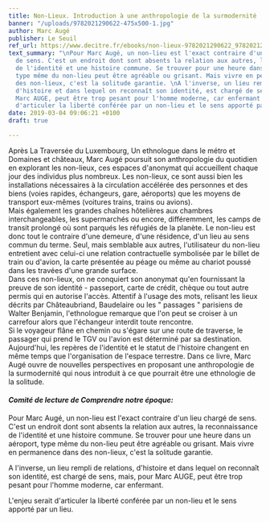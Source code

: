 ```yaml
---
title: Non-Lieux. Introduction à une anthropologie de la surmodernité
banner: "/uploads/9782021290622-475x500-1.jpg"
author: Marc Augé
publisher: Le Seuil
ref_url: https://www.decitre.fr/ebooks/non-lieux-9782021290622_9782021290622_1.html
text_summary: "\nPour Marc Augé, un non-lieu est l'exact contraire d'un lieu chargé
  de sens. C'est un endroit dont sont absents la relation aux autres, la reconnaissance
  de l'identité et une histoire commune. Se trouver pour une heure dans un aéroport,
  type même du non-lieu peut être agréable ou grisant. Mais vivre en permanence dans
  des non-lieux, c'est la solitude garantie. \nA l'inverse, un lieu rempli de relations,
  d'histoire et dans lequel on reconnaît son identité, est chargé de sens, mais, pour
  Marc AUGE, peut être trop pesant pour l'homme moderne, car enfermant.\nL'enjeu serait
  d'articuler la liberté conférée par un non-lieu et le sens apporté par un lieu."
date: 2019-03-04 09:06:21 +0100
draft: true

---
```

Après La Traversée du Luxembourg, Un ethnologue dans le métro et Domaines et châteaux, Marc Augé poursuit son anthropologie du quotidien en explorant les non-lieux, ces espaces d'anonymat qui accueillent chaque jour des individus plus nombreux. Les non-lieux, ce sont aussi bien les installations nécessaires à la circulation accélérée des personnes et des biens (voies rapides, échangeurs, gare, aéroports) que les moyens de transport eux-mêmes (voitures trains, trains ou avions).   
 Mais également les grandes chaînes hôtelières aux chambres interchangeables, les supermarchés ou encore, différemment, les camps de transit prolongé où sont parqués les réfugiés de la planète. Le non-lieu est donc tout le contraire d'une demeure, d'une résidence, d'un lieu au sens commun du terme. Seul, mais semblable aux autres, l'utilisateur du non-lieu entretient avec celui-ci une relation contractuelle symbolisée par le billet de train ou d'avion, la carte présentée au péage ou même au chariot poussé dans les travées d'une grande surface.   
 Dans ces non-lieux, on ne conquiert son anonymat qu'en fournissant la preuve de son identité - passeport, carte de crédit, chèque ou tout autre permis qui en autorise l'accès. Attentif à l'usage des mots, relisant les lieux décrits par Châteaubriand, Baudelaire ou les " passages " parisiens de Walter Benjamin, l'ethnologue remarque que l'on peut se croiser à un carrefour alors que l'échangeur interdit toute rencontre.   
 Si le voyageur flâne en chemin ou s'égare sur une route de traverse, le passager qui prend le TGV ou l'avion est déterminé par sa destination. Aujourd'hui, les repères de l'identité et le statut de l'histoire changent en même temps que l'organisation de l'espace terrestre. Dans ce livre, Marc Augé ouvre de nouvelles perspectives en proposant une anthropologie de la surmodernité qui nous introduit à ce que pourrait être une ethnologie de la solitude.

#### **_Comité de lecture de Comprendre notre époque:_**

Pour Marc Augé, un non-lieu est l'exact contraire d'un lieu chargé de sens. C'est un endroit dont sont absents la relation aux autres, la reconnaissance de l'identité et une histoire commune. Se trouver pour une heure dans un aéroport, type même du non-lieu peut être agréable ou grisant. Mais vivre en permanence dans des non-lieux, c'est la solitude garantie.

A l'inverse, un lieu rempli de relations, d'histoire et dans lequel on reconnaît son identité, est chargé de sens, mais, pour Marc AUGE, peut être trop pesant pour l'homme moderne, car enfermant.

L'enjeu serait d'articuler la liberté conférée par un non-lieu et le sens apporté par un lieu.